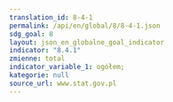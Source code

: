 ```yaml
---
translation_id: 8-4-1
permalink: /api/en/global/8/8-4-1.json
sdg_goal: 8
layout: json_en_globalne_goal_indicator
indicator: "8.4.1"
zmienne: total
indicator_variable_1: ogółem;
kategorie: null
source_url: www.stat.gov.pl
---
```

